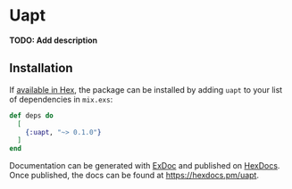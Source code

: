 # Uapt

**TODO: Add description**

## Installation

If [available in Hex](https://hex.pm/docs/publish), the package can be installed
by adding `uapt` to your list of dependencies in `mix.exs`:

```elixir
def deps do
  [
    {:uapt, "~> 0.1.0"}
  ]
end
```

Documentation can be generated with [ExDoc](https://github.com/elixir-lang/ex_doc)
and published on [HexDocs](https://hexdocs.pm). Once published, the docs can
be found at <https://hexdocs.pm/uapt>.

